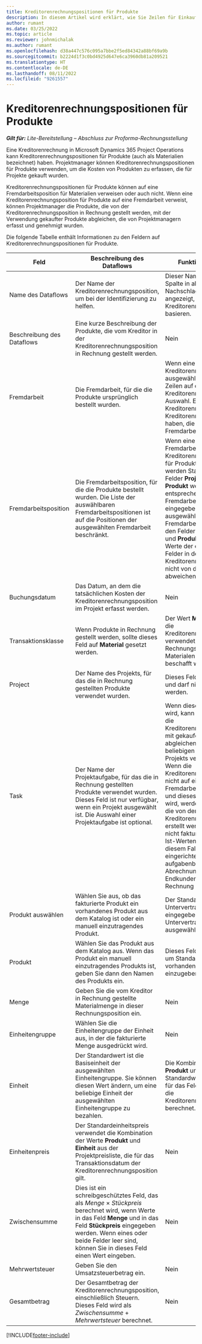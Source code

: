 ```yaml
---
title: Kreditorenrechnungspositionen für Produkte
description: In diesem Artikel wird erklärt, wie Sie Zeilen für Einkaufsrechnungen für Produkte erfassen und die verschiedenen Felder verwenden, um den Kauf von Produkten bei den Lieferanten zu erfassen.
author: rumant
ms.date: 03/25/2022
ms.topic: article
ms.reviewer: johnmichalak
ms.author: rumant
ms.openlocfilehash: d38a447c576c095a7bbe2f5ed84342a88bf69a9b
ms.sourcegitcommit: b2224d1f3c0bd4925d647e6ca3960db81a209521
ms.translationtype: HT
ms.contentlocale: de-DE
ms.lasthandoff: 08/11/2022
ms.locfileid: "9261557"
---
```

# <a name="vendor-invoice-lines-for-products"></a>Kreditorenrechnungspositionen für Produkte

_**Gilt für:** Lite-Bereitstellung – Abschluss zur Proforma-Rechnungsstellung_

Eine Kreditorenrechnung in Microsoft Dynamics 365 Project Operations kann Kreditorenrechnungspositionen für Produkte (auch als Materialien bezeichnet) haben. Projektmanager können Kreditorenrechnungspositionen für Produkte verwenden, um die Kosten von Produkten zu erfassen, die für Projekte gekauft wurden.

Kreditorenrechnungspositionen für Produkte können auf eine Fremdarbeitsposition für Materialien verweisen oder auch nicht. Wenn eine Kreditorenrechnungsposition für Produkte auf eine Fremdarbeit verweist, können Projektmanager die Produkte, die von der Kreditorenrechnungsposition in Rechnung gestellt werden, mit der Verwendung gekaufter Produkte abgleichen, die von Projektmanagern erfasst und genehmigt wurden.

Die folgende Tabelle enthält Informationen zu den Feldern auf Kreditorenrechnungspositionen für Produkte.

| Feld | Beschreibung des Dataflows | Funktionsauswirkung |
| --- | --- | --- |
| Name des Dataflows | Der Name der Kreditorenrechnungsposition, um bei der Identifizierung zu helfen. | Dieser Name wird als erste Spalte in allen Nachschlagevorgängen angezeigt, die auf Kreditorenrechnungspositionen basieren. |
| Beschreibung des Dataflows | Eine kurze Beschreibung der Produkte, die vom Kreditor in der Kreditorenrechnungsposition in Rechnung gestellt werden. | Nein |
| Fremdarbeit | Die Fremdarbeit, für die die Produkte ursprünglich bestellt wurden. | Wenn eine Fremdarbeit für die Kreditorenrechnung ausgewählt wird, erben alle Zeilen auf der Kreditorenrechnung diese Auswahl. Eine Kreditorenrechnung darf keine Kreditorenrechnungspositionen haben, die auf verschiedene Fremdarbeiten verweisen. |
| Fremdarbeitsposition | Die Fremdarbeitsposition, für die die Produkte bestellt wurden. Die Liste der auswählbaren Fremdarbeitspositionen ist auf die Positionen der ausgewählten Fremdarbeit beschränkt. | Wenn eine Fremdarbeitsposition in einer Kreditorenrechnungsposition für Produkte ausgewählt wird, werden Standardwerte für die Felder **Projekt**, **Aufgabe** und **Produkt** werden aus den entsprechenden Feldern in der Fremdarbeitsposition eingegeben. Wenn die ausgewählte Fremdarbeitsposition Werte in den Feldern **Projekt**, **Aufgabe** und **Produkt** hat, können die Werte der entsprechenden Felder in der Kreditorenrechnungsposition nicht von diesen Werten abweichen. |
| Buchungsdatum | Das Datum, an dem die tatsächlichen Kosten der Kreditorenrechnungsposition im Projekt erfasst werden. | Nein|
| Transaktionsklasse | Wenn Produkte in Rechnung gestellt werden, sollte dieses Feld auf **Material** gesetzt werden. | Der Wert **Material** gibt an, dass die Kreditorenrechnungsposition verwendet wird, um den Rechnungsbetrag für Materialen zu erfassen, die beschafft wurden. |
| Project | Der Name des Projekts, für das die in Rechnung gestellten Produkte verwendet wurden. | Dieses Feld ist ein Pflichtfeld und darf nicht leer gelassen werden. |
| Task | Der Name der Projektaufgabe, für das die in Rechnung gestellten Produkte verwendet wurden. Dieses Feld ist nur verfügbar, wenn ein Projekt ausgewählt ist. Die Auswahl einer Projektaufgabe ist optional. | Wenn dieses Feld leer gelassen wird, kann der Projektmanager die Kreditorenrechnungsposition mit gekaufen Produkten abgleichen, die für einen beliebigen Vorgang des Projekts verwendet wurden. Wenn die Kreditorenrechnungsposition nicht auf eine Fremdarbeitsposition verweist und dieses Feld leer gelassen wird, werden die Ist-Kosten, die von der Kreditorenrechnungsposition erstellt werden, nicht mit noch nicht fakturierten Verkaufs-Ist-Werten verknüpft. In diesem Fall werden bei eingerichteter aufgabenbezogener Abrechnung die Kosten dem Endkunden ggf. nicht in Rechnung gestellt. |
| Produkt auswählen | Wählen Sie aus, ob das fakturierte Produkt ein vorhandenes Produkt aus dem Katalog ist oder ein manuell einzutragendes Produkt. | Der Standardwert wird aus der Untervertragsposition eingegeben, wenn eine Untervertragsposition ausgewählt wird. |
| Produkt | Wählen Sie das Produkt aus dem Katalog aus. Wenn das Produkt ein manuell einzutragendes Produkts ist, geben Sie dann den Namen des Produkts ein. | Dieses Feld wird verwendet, um Standardeinkaufspreise für vorhandene Produkte einzugeben. |
| Menge | Geben Sie die vom Kreditor in Rechnung gestellte Materialmenge in dieser Rechnungsposition ein. | Nein |
| Einheitengruppe | Wählen Sie die Einheitengruppe der Einheit aus, in der die fakturierte Menge ausgedrückt wird. | Nein |
| Einheit | Der Standardwert ist die Basiseinheit der ausgewählten Einheitengruppe. Sie können diesen Wert ändern, um eine beliebige Einheit der ausgewählten Einheitengruppe zu bezahlen. | Die Kombination der Werte **Produkt** und **Einheit** wird als Standardwert verwendet oder für das Feld **Einheitspreis** für die Kreditorenrechnungsposition berechnet. |
| Einheitenpreis | Der Standardeinheitspreis verwendet die Kombination der Werte **Produkt** und **Einheit** aus der Projektpreisliste, die für das Transaktionsdatum der Kreditorenrechnungsposition gilt. | Nein |
| Zwischensumme | Dies ist ein schreibgeschütztes Feld, das als *Menge* &times; *Stückpreis* berechnet wird, wenn Werte in das Feld **Menge** und in das Feld **Stückpreis** eingegeben werden. Wenn eines oder beide Felder leer sind, können Sie in dieses Feld einen Wert eingeben. | Nein |
| Mehrwertsteuer | Geben Sie den Umsatzsteuerbetrag ein. | Nein |
| Gesamtbetrag | Der Gesamtbetrag der Kreditorenrechnungsposition, einschließlich Steuern. Dieses Feld wird als *Zwischensumme* + *Mehrwertsteuer* berechnet. | Nein |

[!INCLUDE[footer-include](../../includes/footer-banner.md)]
